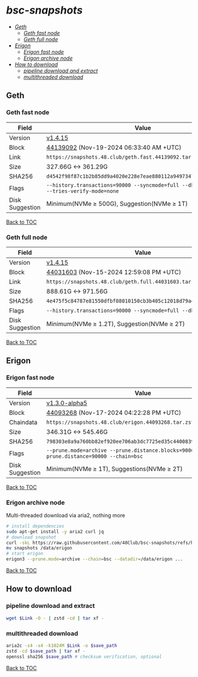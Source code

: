 # *bsc-snapshots*


- *[Geth](#geth)*
    - *[Geth fast node](#geth-fast-node)*
    - *[Geth full node](#geth-full-node)*
- *[Erigon](#erigon)*
    - *[Erigon fast node](#erigon-fast-node)*
    - *[Erigon archive node](#erigon-archive-node)*
- *[How to download](#how-to-download)*
    - *[pipeline download and extract](#pipeline-download-and-extract)*
    - *[multithreaded download](#multithreaded-download)*

## Geth
### Geth fast node

| Field |Value |
| --- | --- |
| Version | [v1.4.15](https://github.com/bnb-chain/bsc/releases/tag/v1.4.15) |
| Block | [44139092](https://bscscan.com/block/44139092) (Nov-19-2024 06:33:40 AM +UTC) |
| Link | `https://snapshots.48.club/geth.fast.44139092.tar.zst` |
| Size | 327.66G <-> 361.29G |
| SHA256 | `d4542f98f87c1b2b85dd9a4020e228e7eae880112a9497347078d07807d18d9a` |
| Flags | `--history.transactions=90000 --syncmode=full --db.engine=pebble --tries-verify-mode=none` |
| Disk Suggestion | Minimum(NVMe ≥ 500G), Suggestion(NVMe ≥ 1T) |

[Back to TOC](#bsc-snapshots)

### Geth full node

| Field |Value |
| --- | --- |
| Version | [v1.4.15](https://github.com/bnb-chain/bsc/releases/tag/v1.4.15) |
| Block | [44031603](https://bscscan.com/block/44031603) (Nov-15-2024 12:59:08 PM +UTC) |
| Link | `https://snapshots.48.club/geth.full.44031603.tar.zst` |
| Size | 888.61G <-> 971.56G |
| SHA256 | `4e475f5c84787e81550dfbf08010150cb3b405c12018d79a42f777ac4dcaf07a` |
| Flags | `--history.transactions=90000 --syncmode=full --db.engine=pebble` |
| Disk Suggestion | Minimum(NVMe ≥ 1.2T), Suggestion(NVMe ≥ 2T) |

[Back to TOC](#bsc-snapshots)

## Erigon
### Erigon fast node

| Field |Value |
| --- | --- |
| Version | [v1.3.0-alpha5](https://github.com/node-real/bsc-erigon/releases/tag/v1.3.0-alpha5) |
| Block | [44093268](https://bscscan.com/block/44093268) (Nov-17-2024 04:22:28 PM +UTC) |
| Chaindata | `https://snapshots.48.club/erigon.44093268.tar.zst` |
| Size | 346.31G <-> 545.46G |
| SHA256 | `798303e8a9a760bb82ef920ee706ab3dc7725ed35c44008396db83f439c979d3` |
| Flags | `--prune.mode=archive --prune.distance.blocks=90000 --prune.distance=90000 --chain=bsc` |
| Disk Suggestion | Minimum(NVMe ≥ 1T), Suggestions(NVMe ≥ 2T) |

[Back to TOC](#bsc-snapshots)

### Erigon archive node

Multi-threaded download via aria2, nothing more

```bash
# install dependencies
sudo apt-get install -y aria2 curl jq
# download snapshot
curl -skL https://raw.githubusercontent.com/48Club/bsc-snapshots/refs/heads/main/script/erigon_archive_download.sh | bash
mv snapshots /data/erigon
# start erigon
erigon3 --prune.mode=archive --chain=bsc --datadir=/data/erigon ...
```

[Back to TOC](#bsc-snapshots)

## How to download
### pipeline download and extract

```bash
wget $Link -O - | zstd -cd | tar xf -
```

### multithreaded download

```bash
aria2c -s4 -x4 -k1024M $Link -o $save_path
zstd -cd $save_path | tar xf -
openssl sha256 $save_path # checksum verification, optional
```

[Back to TOC](#bsc-snapshots)
